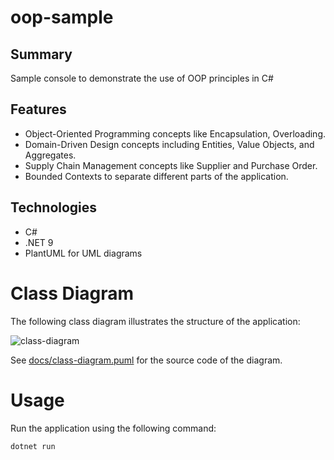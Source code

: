 # oop-sample

## Summary
Sample console to demonstrate the use of OOP principles in C#

## Features
- Object-Oriented Programming concepts like Encapsulation, Overloading.
- Domain-Driven Design concepts including Entities, Value Objects, and Aggregates.
- Supply Chain Management concepts like Supplier and Purchase Order.
- Bounded Contexts to separate different parts of the application.

## Technologies
- C#
- .NET 9
- PlantUML for UML diagrams

# Class Diagram
The following class diagram illustrates the structure of the application:

![class-diagram](https://www.plantuml.com/plantuml/proxy?src=https://raw.githubusercontent.com/JuarezLn10/oop-sample/refs/heads/main/docs/class-diagram.puml)

See [docs/class-diagram.puml](docs/class-diagram.puml) for the source code of the diagram.

# Usage
Run the application using the following command:

```bash
dotnet run
```
